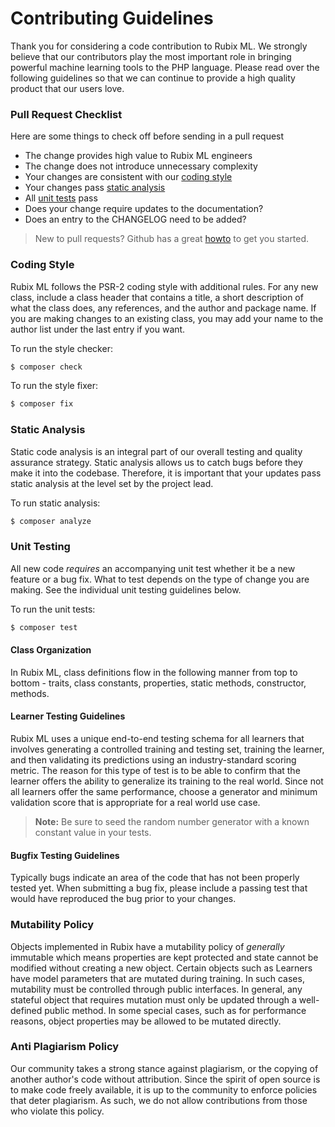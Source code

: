 # Contributing Guidelines
Thank you for considering a code contribution to Rubix ML. We strongly believe that our contributors play the most important role in bringing powerful machine learning tools to the PHP language. Please read over the following guidelines so that we can continue to provide a high quality product that our users love.

### Pull Request Checklist
Here are some things to check off before sending in a pull request

- The change provides high value to Rubix ML engineers
- The change does not introduce unnecessary complexity
- Your changes are consistent with our [coding style](#coding-style)
- Your changes pass [static analysis](#static-analysis)
- All [unit tests](#unit-testing) pass
- Does your change require updates to the documentation?
- Does an entry to the CHANGELOG need to be added?

> New to pull requests? Github has a great [howto](https://help.github.com/articles/about-pull-requests/) to get you started.

### Coding Style
Rubix ML follows the PSR-2 coding style with additional rules. For any new class, include a class header that contains a title, a short description of what the class does, any references, and the author and package name. If you are making changes to an existing class, you may add your name to the author list under the last entry if you want.

To run the style checker:
```sh
$ composer check
```

To run the style fixer:
```sh
$ composer fix
```

### Static Analysis
Static code analysis is an integral part of our overall testing and quality assurance strategy. Static analysis allows us to catch bugs before they make it into the codebase. Therefore, it is important that your updates pass static analysis at the level set by the project lead.

To run static analysis:
```sh
$ composer analyze
```
  
### Unit Testing
All new code *requires* an accompanying unit test whether it be a new feature or a bug fix. What to test depends on the type of change you are making. See the individual unit testing guidelines below.

To run the unit tests:
```sh
$ composer test
```

#### Class Organization
In Rubix ML, class definitions flow in the following manner from top to bottom - traits, class constants, properties, static methods, constructor, methods.

#### Learner Testing Guidelines
Rubix ML uses a unique end-to-end testing schema for all learners that involves generating a controlled training and testing set, training the learner, and then validating its predictions using an industry-standard scoring metric. The reason for this type of test is to be able to confirm that the learner offers the ability to generalize its training to the real world. Since not all learners offer the same performance, choose a generator and minimum validation score that is appropriate for a real world use case.

> **Note:** Be sure to seed the random number generator with a known constant value in your tests.

#### Bugfix Testing Guidelines
Typically bugs indicate an area of the code that has not been properly tested yet. When submitting a bug fix, please include a passing test that would have reproduced the bug prior to your changes.

### Mutability Policy
Objects implemented in Rubix have a mutability policy of *generally* immutable which means properties are kept protected and state cannot be modified without creating a new object. Certain objects such as Learners have model parameters that are mutated during training. In such cases, mutability must be controlled through public interfaces. In general, any stateful object that requires mutation must only be updated through a well-defined public method. In some special cases, such as for performance reasons, object properties may be allowed to be mutated directly.

### Anti Plagiarism Policy
Our community takes a strong stance against plagiarism, or the copying of another author's code without attribution. Since the spirit of open source is to make code freely available, it is up to the community to enforce policies that deter plagiarism. As such, we do not allow contributions from those who violate this policy.